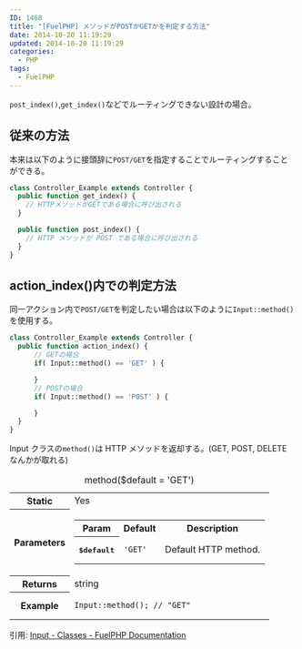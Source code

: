 ```yaml
---
ID: 1468
title: "[FuelPHP] メソッドがPOSTかGETかを判定する方法"
date: 2014-10-20 11:19:29
updated: 2014-10-20 11:19:29
categories:
  - PHP
tags:
  - FuelPHP
---
```


<code>post_index()</code>,<code>get_index()</code>などでルーティングできない設計の場合。

<!--more-->
<h2>従来の方法</h2>
本来は以下のように接頭辞に<code>POST/GET</code>を指定することでルーティングすることができる。

```php
class Controller_Example extends Controller {
  public function get_index() {
    // HTTPメソッドがGETである場合に呼び出される
  }

  public function post_index() {
    // HTTP メソッドが POST である場合に呼び出される
  }
}
```

<h2>action_index()内での判定方法</h2>
同一アクション内で<code>POST/GET</code>を判定したい場合は以下のように<code>Input::method()</code>を使用する。

```php
class Controller_Example extends Controller {
  public function action_index() {
      // GETの場合
      if( Input::method() == 'GET' ) {

      }
      // POSTの場合
      if( Input::method() == 'POST' ) {

      }
  }
}
```

Input クラスの<code>method()</code>は HTTP メソッドを返却する。(GET, POST, DELETE なんかが取れる)

<table class="">
    <caption>method($default = 'GET')</caption>
    <tbody>
    <tr>
        <th class="legend">Static</th>
        <td>Yes</td>
    </tr>
    <tr>
        <th>Parameters</th>
        <td>
            <table class="parameters">
                <tbody><tr>
                    <th>Param</th>
                    <th>Default</th>
                    <th class="description">Description</th>
                </tr>
                <tr>
                    <th><kbd>$default</kbd></th>
                    <td><pre class="php"><code data-result="[object Object]" class="php"><span class="string">'GET'</span></code></pre></td>
                    <td>Default HTTP method.</td>
                </tr>
            </tbody></table>
        </td>
    </tr>
    <tr>
        <th>Returns</th>
        <td>string</td>
    </tr>
    <tr>
        <th>Example</th>
        <td>
            <pre><code data-result="[object Object]" class="php">Input::method(); <span class="comment">// "GET"</span></code></pre>
        </td>
    </tr>
    </tbody>
</table>
引用: <a href="http://fuelphp.com/docs/classes/input.html" target="_blank">Input - Classes - FuelPHP Documentation</a>
